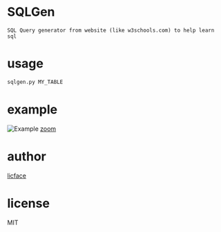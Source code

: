 SQLGen
===========

	SQL Query generator from website (like w3schools.com) to help learn sql

usage
===========

```python
sqlgen.py MY_TABLE
```

example
========

![Example](https://cumulus13.github.io/sqlgen.gif "example use w3schools.com")
[zoom](https://cumulus13.github.io/sqlgen_large.gif)

author
=======

[licface](licface@yahoo.com)

license
=========

MIT
